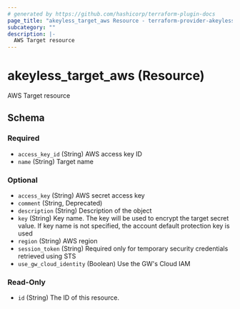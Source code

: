 ```yaml
---
# generated by https://github.com/hashicorp/terraform-plugin-docs
page_title: "akeyless_target_aws Resource - terraform-provider-akeyless"
subcategory: ""
description: |-
  AWS Target resource
---
```


# akeyless_target_aws (Resource)

AWS Target resource



<!-- schema generated by tfplugindocs -->
## Schema

### Required

- `access_key_id` (String) AWS access key ID
- `name` (String) Target name

### Optional

- `access_key` (String) AWS secret access key
- `comment` (String, Deprecated)
- `description` (String) Description of the object
- `key` (String) Key name. The key will be used to encrypt the target secret value. If key name is not specified, the account default protection key is used
- `region` (String) AWS region
- `session_token` (String) Required only for temporary security credentials retrieved using STS
- `use_gw_cloud_identity` (Boolean) Use the GW's Cloud IAM

### Read-Only

- `id` (String) The ID of this resource.


